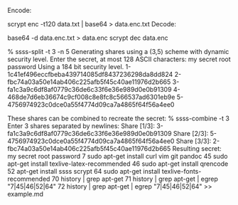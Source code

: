 Encode:

scrypt enc -t120 data.txt | base64 > data.enc.txt
Decode:

base64 -d data.enc.txt > data.enc
scrypt dec data.enc




% ssss-split -t 3 -n 5
Generating shares using a (3,5) scheme with dynamic security level.
Enter the secret, at most 128 ASCII characters: my secret root password
Using a 184 bit security level.
1-1c41ef496eccfbeba439714085df8437236298da8dd824
2-fbc74a03a50e14ab406c225afb5f45c40ae11976d2b665
3-fa1c3a9c6df8af0779c36de6c33f6e36e989d0e0b91309
4-468de7d6eb36674c9cf008c8e8fc8c566537ad6301eb9e
5-4756974923c0dce0a55f4774d09ca7a4865f64f56a4ee0

These shares can be combined to recreate the secret:
% ssss-combine -t 3
Enter 3 shares separated by newlines:
Share [1/3]: 3-fa1c3a9c6df8af0779c36de6c33f6e36e989d0e0b91309
Share [2/3]: 5-4756974923c0dce0a55f4774d09ca7a4865f64f56a4ee0
Share [3/3]: 2-fbc74a03a50e14ab406c225afb5f45c40ae11976d2b665
Resulting secret: my secret root password
    7  sudo apt-get install curl vim git pandoc 
   45  sudo apt-get install texlive-latex-recommended
   46  sudo apt-get install qrencode
   52  apt-get install ssss scrypt 
   64  sudo apt-get install texlive-fonts-recommended
   70  history  | grep apt-get
   71  history  | grep apt-get | egrep "7|45|46|52|64"
   72  history  | grep apt-get | egrep "7|45|46|52|64" >> example.md 
